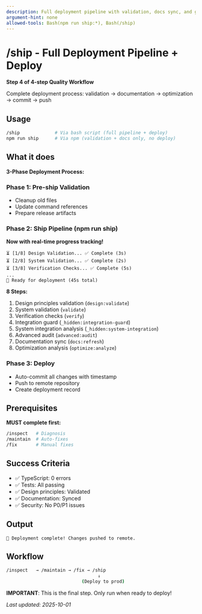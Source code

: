 ```yaml
---
description: Full deployment pipeline with validation, docs sync, and git push (Step 4 of 4-step workflow)
argument-hint: none
allowed-tools: Bash(npm run ship:*), Bash(/ship)
---
```


# /ship - Full Deployment Pipeline + Deploy

**Step 4 of 4-step Quality Workflow**

Complete deployment process: validation → documentation → optimization → commit → push

## Usage

```bash
/ship             # Via bash script (full pipeline + deploy)
npm run ship      # Via npm (validation + docs only, no deploy)
```

## What it does

**3-Phase Deployment Process:**

### Phase 1: Pre-ship Validation

- Cleanup old files
- Update command references
- Prepare release artifacts

### Phase 2: Ship Pipeline (npm run ship)

**Now with real-time progress tracking!**

```
⏳ [1/8] Design Validation... ✅ Complete (3s)
⏳ [2/8] System Validation... ✅ Complete (2s)
⏳ [3/8] Verification Checks... ✅ Complete (5s)
...
🚢 Ready for deployment (45s total)
```

**8 Steps:**

1. Design principles validation (`design:validate`)
2. System validation (`validate`)
3. Verification checks (`verify`)
4. Integration guard (`_hidden:integration-guard`)
5. System integration analysis (`_hidden:system-integration`)
6. Advanced audit (`advanced:audit`)
7. Documentation sync (`docs:refresh`)
8. Optimization analysis (`optimize:analyze`)

### Phase 3: Deploy

- Auto-commit all changes with timestamp
- Push to remote repository
- Create deployment record

## Prerequisites

**MUST complete first:**

```bash
/inspect   # Diagnosis
/maintain  # Auto-fixes
/fix       # Manual fixes
```

## Success Criteria

- ✅ TypeScript: 0 errors
- ✅ Tests: All passing
- ✅ Design principles: Validated
- ✅ Documentation: Synced
- ✅ Security: No P0/P1 issues

## Output

```
🚢 Deployment complete! Changes pushed to remote.
```

## Workflow

```bash
/inspect   → /maintain → /fix → /ship
                                  ↓
                            (Deploy to prod)
```

**IMPORTANT**: This is the final step. Only run when ready to deploy!

_Last updated: 2025-10-01_

